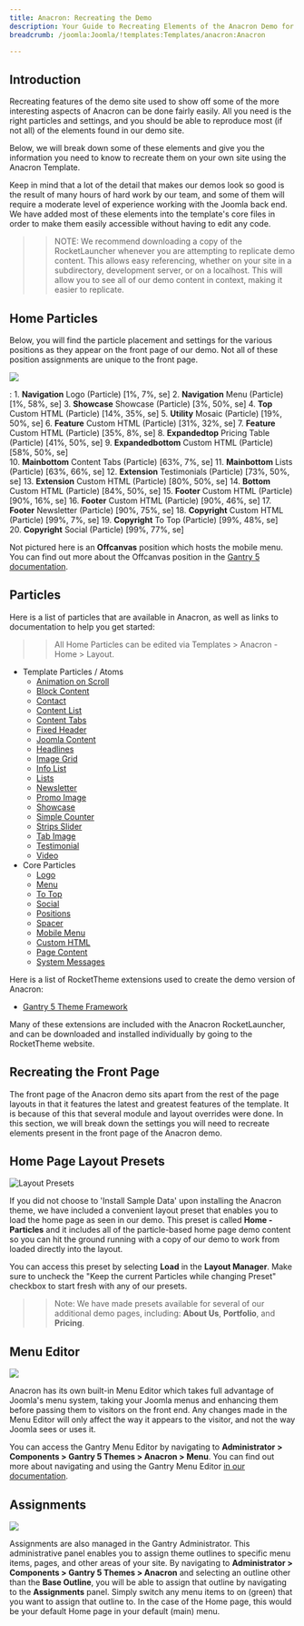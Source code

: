 ```yaml
---
title: Anacron: Recreating the Demo
description: Your Guide to Recreating Elements of the Anacron Demo for Joomla
breadcrumb: /joomla:Joomla/!templates:Templates/anacron:Anacron

---
```


Introduction
-----

Recreating features of the demo site used to show off some of the more interesting aspects of Anacron can be done fairly easily. All you need is the right particles and settings, and you should be able to reproduce most (if not all) of the elements found in our demo site.

Below, we will break down some of these elements and give you the information you need to know to recreate them on your own site using the Anacron Template.

Keep in mind that a lot of the detail that makes our demos look so good is the result of many hours of hard work by our team, and some of them will require a moderate level of experience working with the Joomla back end. We have added most of these elements into the template's core files in order to make them easily accessible without having to edit any code.

>> NOTE: We recommend downloading a copy of the RocketLauncher whenever you are attempting to replicate demo content. This allows easy referencing, whether on your site in a subdirectory, development server, or on a localhost. This will allow you to see all of our demo content in context, making it easier to replicate.

Home Particles
-----

Below, you will find the particle placement and settings for the various positions as they appear on the front page of our demo. Not all of these position assignments are unique to the front page.

![](assets/anacron2.png)

:   1. **Navigation** Logo (Particle) [1%, 7%, se]
    2. **Navigation** Menu (Particle) [1%, 58%, se]
    3. **Showcase** Showcase (Particle) [3%, 50%, se]
    4. **Top** Custom HTML (Particle) [14%, 35%, se]
    5. **Utility** Mosaic (Particle) [19%, 50%, se]
    6. **Feature** Custom HTML (Particle) [31%, 32%, se]
    7. **Feature** Custom HTML (Particle) [35%, 8%, se]
    8. **Expandedtop** Pricing Table (Particle) [41%, 50%, se]
    9. **Expandedbottom** Custom HTML (Particle) [58%, 50%, se]    
    10. **Mainbottom** Content Tabs (Particle) [63%, 7%, se] 
    11. **Mainbottom** Lists (Particle) [63%, 66%, se] 
    12. **Extension** Testimonials (Particle) [73%, 50%, se]
    13. **Extension** Custom HTML (Particle) [80%, 50%, se]
    14. **Bottom** Custom HTML (Particle) [84%, 50%, se]
    15. **Footer** Custom HTML (Particle) [90%, 16%, se]
    16. **Footer** Custom HTML (Particle) [90%, 46%, se]
    17. **Footer** Newsletter (Particle) [90%, 75%, se]
    18. **Copyright** Custom HTML (Particle) [99%, 7%, se]
    19. **Copyright** To Top (Particle) [99%, 48%, se]  
    20. **Copyright** Social (Particle) [99%, 77%, se] 

Not pictured here is an **Offcanvas** position which hosts the mobile menu. You can find out more about the Offcanvas position in the [Gantry 5 documentation](http://docs.gantry.org/gantry5/configure/layout-manager#offcanvas-section).

Particles
-----

Here is a list of particles that are available in Anacron, as well as links to documentation to help you get started:

>> All Home Particles can be edited via Templates > Anacron - Home > Layout.

* Template Particles / Atoms
    * [Animation on Scroll](atom_aos.md)
    * [Block Content](particle_block.md)
    * [Contact](particle_contact.md)
    * [Content List](particle_contentlist.md)
    * [Content Tabs](particle_contenttabs.md)
    * [Fixed Header](atom_fixedheader.md) 
    * [Joomla Content](particle_joomla.md)
    * [Headlines](particle_headlines.md)
    * [Image Grid](particle_image.md)
    * [Info List](particle_info.md)
    * [Lists](particle_lists.md)
    * [Newsletter](particle_newsletter.md)
    * [Promo Image](particle_promoimage.md)
    * [Showcase](particle_showcase.md)
    * [Simple Counter](particle_simplecounter.md)
    * [Strips Slider](particle_stripsslider.md)
    * [Tab Image](particle_tabimage.md)
    * [Testimonial](particle_testimonial.md)
    * [Video](particle_video.md)
* Core Particles 
    - [Logo](http://docs.gantry.org/gantry5/particles/logo)
    - [Menu](http://docs.gantry.org/gantry5/particles/menu-control)
    - [To Top](http://docs.gantry.org/gantry5/particles/to-top)
    - [Social](http://docs.gantry.org/gantry5/particles/social)
    - [Positions](http://docs.gantry.org/gantry5/particles/position)
    - [Spacer](http://docs.gantry.org/gantry5/particles/spacer)
    - [Mobile Menu](http://docs.gantry.org/gantry5/particles/mobile-menu)
    - [Custom HTML](http://docs.gantry.org/gantry5/particles/custom-html)
    - [Page Content](http://docs.gantry.org/gantry5/particles/page-content)
    - [System Messages](http://docs.gantry.org/gantry5/particles/system-messages)

Here is a list of RocketTheme extensions used to create the demo version of Anacron:

* [Gantry 5 Theme Framework](http://gantry.org/)

Many of these extensions are included with the Anacron RocketLauncher, and can be downloaded and installed individually by going to the RocketTheme website.

Recreating the Front Page
-----

The front page of the Anacron demo sits apart from the rest of the page layouts in that it features the latest and greatest features of the template. It is because of this that several module and layout overrides were done. In this section, we will break down the settings you will need to recreate elements present in the front page of the Anacron demo.

Home Page Layout Presets
-----

![Layout Presets](assets/layout_presets.png)

If you did not choose to 'Install Sample Data' upon installing the Anacron theme, we have included a convenient layout preset that enables you to load the home page as seen in our demo. This preset is called **Home - Particles** and it includes all of the particle-based home page demo content so you can hit the ground running with a copy of our demo to work from loaded directly into the layout.

You can access this preset by selecting **Load** in the **Layout Manager**. Make sure to uncheck the "Keep the current Particles while changing Preset" checkbox to start fresh with any of our presets.

>> Note: We have made presets available for several of our additional demo pages, including: **About Us**, **Portfolio**, and **Pricing**.

Menu Editor
-----

![](assets/menu_1.jpeg)

Anacron has its own built-in Menu Editor which takes full advantage of Joomla's menu system, taking your Joomla menus and enhancing them before passing them to visitors on the front end. Any changes made in the Menu Editor will only affect the way it appears to the visitor, and not the way Joomla sees or uses it.

You can access the Gantry Menu Editor by navigating to **Administrator > Components > Gantry 5 Themes > Anacron > Menu**. You can find out more about navigating and using the Gantry Menu Editor [in our documentation](http://docs.gantry.org/gantry5/configure/menu-editor).

Assignments
-----

![](assets/assignments_1.jpeg)

Assignments are also managed in the Gantry Administrator. This administrative panel enables you to assign theme outlines to specific menu items, pages, and other areas of your site. By navigating to **Administrator > Components > Gantry 5 Themes > Anacron** and selecting an outline other than the **Base Outline**, you will be able to assign that outline by navigating to the **Assignments** panel. Simply switch any menu items to on (green) that you want to assign that outline to. In the case of the Home page, this would be your default Home page in your default (main) menu.